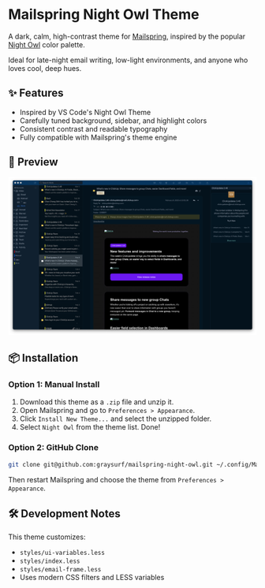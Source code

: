 # Mailspring Night Owl Theme

A dark, calm, high-contrast theme for [Mailspring](https://getmailspring.com), inspired by the popular [Night Owl](https://github.com/sdras/night-owl-vscode-theme) color palette.

Ideal for late-night email writing, low-light environments, and anyone who loves cool, deep hues.

## ✨ Features

- Inspired by VS Code's Night Owl Theme
- Carefully tuned background, sidebar, and highlight colors
- Consistent contrast and readable typography
- Fully compatible with Mailspring's theme engine

## 📸 Preview

![Preview](screenshot/preview.png)

## 📦 Installation

### Option 1: Manual Install

1. Download this theme as a `.zip` file and unzip it.
2. Open Mailspring and go to `Preferences > Appearance`.
3. Click `Install New Theme...` and select the unzipped folder.
4. Select `Night Owl` from the theme list. Done!

### Option 2: GitHub Clone

```bash
git clone git@github.com:graysurf/mailspring-night-owl.git ~/.config/Mailspring/packages/mailspring-night-owl
```

Then restart Mailspring and choose the theme from `Preferences > Appearance`.

## 🛠 Development Notes

This theme customizes:

- `styles/ui-variables.less`
- `styles/index.less`
- `styles/email-frame.less`
- Uses modern CSS filters and LESS variables
